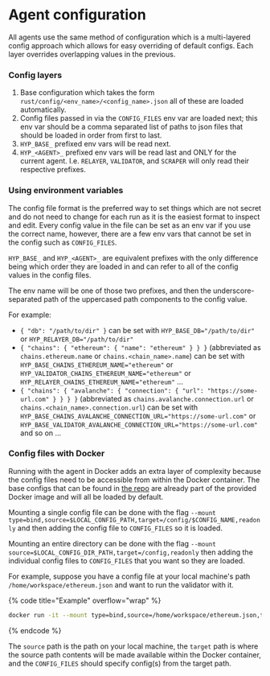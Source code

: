 # Agent configuration

All agents use the same method of configuration which is a multi-layered config approach which allows for easy overriding of default configs. Each layer overrides overlapping values in the previous.

### Config layers

1. Base configuration which takes the form `rust/config/<env_name>/<config_name>.json` all of these are loaded automatically.
2. Config files passed in via the `CONFIG_FILES` env var are loaded next; this env var should be a comma separated list of paths to json files that should be loaded in order from first to last.
3. `HYP_BASE_` prefixed env vars will be read next.
4. `HYP_<AGENT>_` prefixed env vars will be read last and ONLY for the current agent. I.e. `RELAYER`, `VALIDATOR`, and `SCRAPER` will only read their respective prefixes.

### Using environment variables

The config file format is the preferred way to set things which are not secret and do not need to change for each run as it is the easiest format to inspect and edit. Every config value in the file can be set as an env var if you use the correct name, however, there are a few env vars that cannot be set in the config such as `CONFIG_FILES`.

`HYP_BASE_` and `HYP_<AGENT>_` are equivalent prefixes with the only difference being which order they are loaded in and can refer to all of the config values in the config files.

The env name will be one of those two prefixes, and then the underscore-separated path of the uppercased path components to the config value.

For example:

* `{ "db": "/path/to/dir" }` can be set with `HYP_BASE_DB="/path/to/dir"` or `HYP_RELAYER_DB="/path/to/dir"`
* `{ "chains": { "ethereum": { "name": "ethereum" } } }` (abbreviated as `chains.ethereum.name` or `chains.<chain_name>.name`) can be set with `HYP_BASE_CHAINS_ETHEREUM_NAME="ethereum"` or `HYP_VALIDATOR_CHAINS_ETHEREUM_NAME="ethereum"` or `HYP_RELAYER_CHAINS_ETHEREUM_NAME="ethereum"` ...
* `{ "chains": { "avalanche": { "connection": { "url": "https://some-url.com" } } } }` (abbreviated as `chains.avalanche.connection.url` or `chains.<chain_name>.connection.url`) can be set with `HYP_BASE_CHAINS_AVALANCHE_CONNECTION_URL="https://some-url.com"` or `HYP_BASE_VALIDATOR_AVALANCHE_CONNECTION_URL="https://some-url.com"` and so on ...

### Config files with Docker

Running with the agent in Docker adds an extra layer of complexity because the config files need to be accessible from within the Docker container. The base configs that can be found in [the repo](https://github.com/hyperlane-xyz/hyperlane-monorepo/tree/main/rust/config) are already part of the provided Docker image and will all be loaded by default.

Mounting a single config file can be done with the flag `--mount type=bind,source=$LOCAL_CONFIG_PATH,target=/config/$CONFIG_NAME,readonly` and then adding the config file to `CONFIG_FILES` so it is loaded.

Mounting an entire directory can be done with the flag `--mount source=$LOCAL_CONFIG_DIR_PATH,target=/config,readonly` then adding the individual config files to `CONFIG_FILES` that you want so they are loaded.

For example, suppose you have a config file at your local machine's path `/home/workspace/ethereum.json` and want to run the validator with it.

{% code title="Example" overflow="wrap" %}
```bash
docker run -it --mount type=bind,source=/home/workspace/ethereum.json,target=/config/ethereum.json,readonly -e CONFIG_FILES=/config/ethereum.json $DOCKER_IMAGE ./validator
```
{% endcode %}

The `source` path is the path on your local machine, the `target` path is where the source path contents will be made available within the Docker container, and the `CONFIG_FILES` should specify config(s) from the target path.

